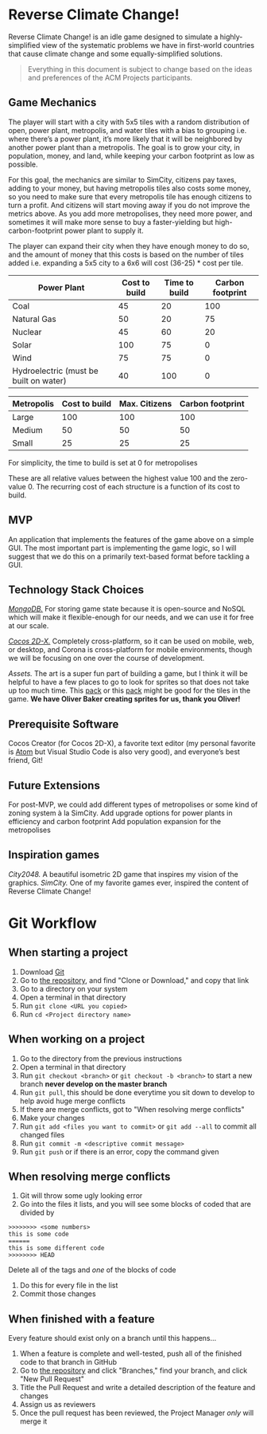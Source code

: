 # Reverse Climate Change!
Reverse Climate Change! is an idle game designed to simulate a highly-simplified view of the systematic problems we have in first-world countries that cause climate change and some equally-simplified solutions.
> Everything in this document is subject to change based on the ideas and preferences of the ACM Projects participants.
## Game Mechanics
The player will start with a city with 5x5 tiles with a random distribution of open, power plant, metropolis, and water tiles with a bias to grouping i.e. where there’s a power plant, it’s more likely that it will be neighbored by another power plant than a metropolis. The goal is to grow your city, in population, money, and land, while keeping your carbon footprint as low as possible.

For this goal, the mechanics are similar to SimCity, citizens pay taxes, adding to your money, but having metropolis tiles also costs some money, so you need to make sure that every metropolis tile has enough citizens to turn a profit. And citizens will start moving away if you do not improve the metrics above. As you add more metropolises, they need more power, and sometimes it will make more sense to buy a faster-yielding but high-carbon-footprint power plant to supply it.

The player can expand their city when they have enough money to do so, and the amount of money that this costs is based on the number of tiles added i.e. expanding a 5x5 city to a 6x6 will cost (36-25) * cost per tile.

| Power Plant  | Cost to build | Time to build | Carbon footprint |
| ------------- | ------------- | ------------- | ------------- |
| Coal | 45 | 20  | 100 |
| Natural Gas | 50 | 20  | 75 |
| Nuclear | 45 | 60  | 20 |
| Solar | 100 | 75  | 0 |
| Wind | 75 | 75  | 0 |
| Hydroelectric (must be built on water) | 40 | 100  | 0 |

| Metropolis  | Cost to build | Max. Citizens | Carbon footprint |
| ------------- | ------------- | ------------- | ------------- |
| Large | 100 | 100  | 100 |
| Medium | 50 | 50  | 50 |
| Small | 25 | 25  | 25 |

For simplicity, the time to build is set at 0 for metropolises

These are all relative values between the highest value 100 and the zero-value 0. The recurring cost of each structure is a function of its cost to build.

## MVP
An application that implements the features of the game above on a simple GUI.  The most important part is implementing the game logic, so I will suggest that we do this on a primarily text-based format before tackling a GUI.

## Technology Stack Choices
[*MongoDB.*](https://www.mongodb.com/cloud/atlas) For storing game state because it is open-source and NoSQL which will make it flexible-enough for our needs, and we can use it for free at our scale.

[*Cocos 2D-X.*](https://www.cocos.com/en/) Completely cross-platform, so it can be used on mobile, web, or desktop, and Corona is cross-platform for mobile environments, though we will be focusing on one over the course of development.

*Assets.* The art is a super fun part of building a game, but I think it will be helpful to have a few places to go to look for sprites so that does not take up too much time. This [pack](https://devilsworkshop.itch.io/big-pixel-isometric-block-pack-free-2d-sprites) or this [pack](https://mewki.itch.io/25-isometric-blocks) might be good for the tiles in the game. **We have Oliver Baker creating sprites for us, thank you Oliver!**

## Prerequisite Software
Cocos Creator (for Cocos 2D-X), a favorite text editor (my personal favorite is [Atom](http://atom.io) but Visual Studio Code is also very good), and everyone’s best friend, Git!

## Future Extensions
For post-MVP, we could add different types of metropolises or some kind of zoning system à la SimCity.
Add upgrade options for power plants in efficiency and carbon footprint
Add population expansion for the metropolises

## Inspiration games
*City2048.* A beautiful isometric 2D game that inspires my vision of the graphics.
*SimCity.* One of my favorite games ever, inspired the content of Reverse Climate Change!

# Git Workflow
## When starting a project
1. Download [Git](https://git-scm.com/download)
1. Go to [the repository](https://github.com/acm-projects/reverse-climate-change), and find "Clone or Download," and copy that link
1. Go to a directory on your system
1. Open a terminal in that directory
1. Run `git clone <URL you copied>`
1. Run `cd <Project directory name>`
## When working on a project
1. Go to the directory from the previous instructions
1. Open a terminal in that directory
1. Run `git checkout <branch>` or `git checkout -b <branch>` to start a new branch **never develop on the master branch**
1. Run `git pull`, this should be done everytime you sit down to develop to help avoid huge merge conflicts
1. If there are merge conflicts, got to "When resolving merge conflicts"
1. Make your changes
1. Run `git add <files you want to commit>` or `git add --all` to commit all changed files
1. Run `git commit -m <descriptive commit message>`
1. Run `git push` or if there is an error, copy the command given
## When resolving merge conflicts
1. Git will throw some ugly looking error
1. Go into the files it lists, and you will see some blocks of coded that are divided by
```
>>>>>>>> <some numbers>
this is some code
======
this is some different code
>>>>>>>> HEAD
```
Delete all of the tags and *one* of the blocks of code
1. Do this for every file in the list
1. Commit those changes
## When finished with a feature
Every feature should exist only on a branch until this happens...
1. When a feature is complete and well-tested, push all of the finished code to that branch in GitHub
1. Go to [the repository](https://github.com/acm-projects/reverse-climate-change) and click "Branches," find your branch, and click "New Pull Request"
1. Title the Pull Request and write a detailed description of the feature and changes
1. Assign us as reviewers
1. Once the pull request has been reviewed, the Project Manager *only* will merge it
